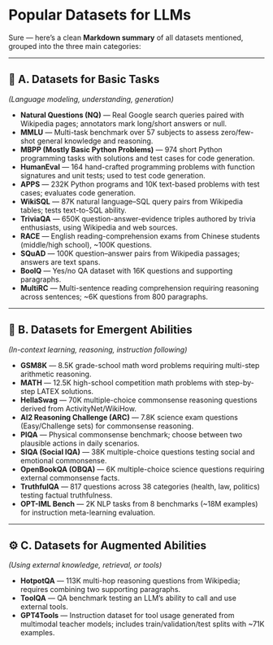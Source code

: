 # Popular Datasets for LLMs 

Sure — here’s a clean **Markdown summary** of all datasets mentioned, grouped into the three main categories:

---

## 🧩 **A. Datasets for Basic Tasks**

*(Language modeling, understanding, generation)*

* **Natural Questions (NQ)** — Real Google search queries paired with Wikipedia pages; annotators mark long/short answers or null.
* **MMLU** — Multi-task benchmark over 57 subjects to assess zero/few-shot general knowledge and reasoning.
* **MBPP (Mostly Basic Python Problems)** — 974 short Python programming tasks with solutions and test cases for code generation.
* **HumanEval** — 164 hand-crafted programming problems with function signatures and unit tests; used to test code generation.
* **APPS** — 232K Python programs and 10K text-based problems with test cases; evaluates code generation.
* **WikiSQL** — 87K natural language–SQL query pairs from Wikipedia tables; tests text-to-SQL ability.
* **TriviaQA** — 650K question-answer-evidence triples authored by trivia enthusiasts, using Wikipedia and web sources.
* **RACE** — English reading-comprehension exams from Chinese students (middle/high school), ~100K questions.
* **SQuAD** — 100K question–answer pairs from Wikipedia passages; answers are text spans.
* **BoolQ** — Yes/no QA dataset with 16K questions and supporting paragraphs.
* **MultiRC** — Multi-sentence reading comprehension requiring reasoning across sentences; ~6K questions from 800 paragraphs.

---

## 🧠 **B. Datasets for Emergent Abilities**

*(In-context learning, reasoning, instruction following)*

* **GSM8K** — 8.5K grade-school math word problems requiring multi-step arithmetic reasoning.
* **MATH** — 12.5K high-school competition math problems with step-by-step LATEX solutions.
* **HellaSwag** — 70K multiple-choice commonsense reasoning questions derived from ActivityNet/WikiHow.
* **AI2 Reasoning Challenge (ARC)** — 7.8K science exam questions (Easy/Challenge sets) for commonsense reasoning.
* **PIQA** — Physical commonsense benchmark; choose between two plausible actions in daily scenarios.
* **SIQA (Social IQA)** — 38K multiple-choice questions testing social and emotional commonsense.
* **OpenBookQA (OBQA)** — 6K multiple-choice science questions requiring external commonsense facts.
* **TruthfulQA** — 817 questions across 38 categories (health, law, politics) testing factual truthfulness.
* **OPT-IML Bench** — 2K NLP tasks from 8 benchmarks (~18M examples) for instruction meta-learning evaluation.

---

## ⚙️ **C. Datasets for Augmented Abilities**

*(Using external knowledge, retrieval, or tools)*

* **HotpotQA** — 113K multi-hop reasoning questions from Wikipedia; requires combining two supporting paragraphs.
* **ToolQA** — QA benchmark testing an LLM’s ability to call and use external tools.
* **GPT4Tools** — Instruction dataset for tool usage generated from multimodal teacher models; includes train/validation/test splits with ~71K examples.

